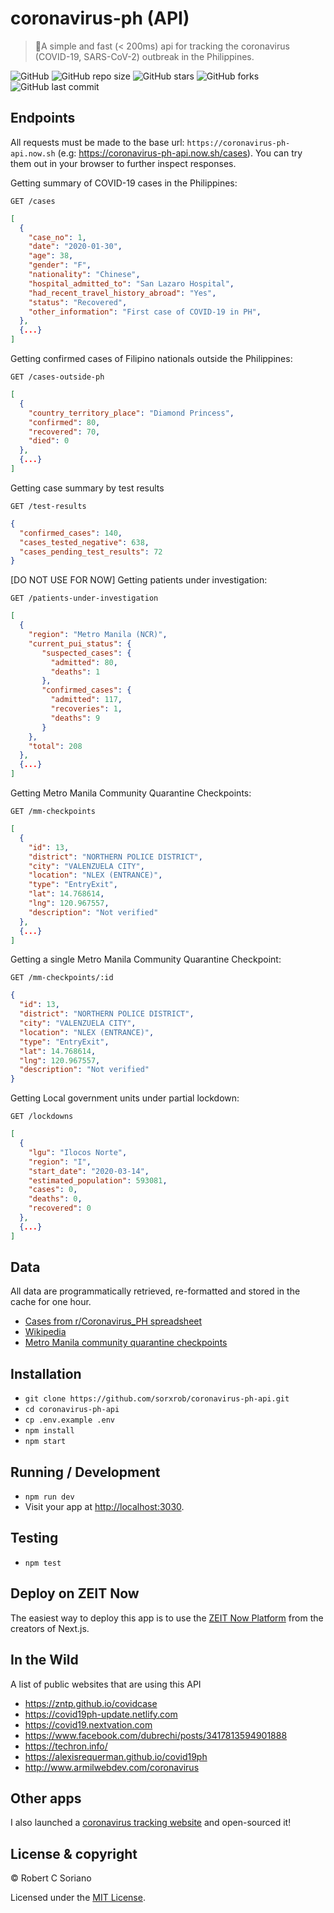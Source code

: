 # coronavirus-ph (API)

> 🦠A simple and fast (< 200ms) api for tracking the coronavirus (COVID-19, SARS-CoV-2) outbreak in the Philippines.

![GitHub](https://img.shields.io/github/license/sorxrob/coronavirus-ph-api)
![GitHub repo size](https://img.shields.io/github/repo-size/sorxrob/coronavirus-ph-api?label=size)
![GitHub stars](https://img.shields.io/github/stars/sorxrob/coronavirus-ph-api)
![GitHub forks](https://img.shields.io/github/forks/sorxrob/coronavirus-ph-api)
![GitHub last commit](https://img.shields.io/github/last-commit/sorxrob/coronavirus-ph-api)

## Endpoints

All requests must be made to the base url: `https://coronavirus-ph-api.now.sh` (e.g: https://coronavirus-ph-api.now.sh/cases). You can try them out in your browser to further inspect responses.

Getting summary of COVID-19 cases in the Philippines:

```http
GET /cases
```

```json
[
  {
    "case_no": 1,
    "date": "2020-01-30",
    "age": 38,
    "gender": "F",
    "nationality": "Chinese",
    "hospital_admitted_to": "San Lazaro Hospital",
    "had_recent_travel_history_abroad": "Yes",
    "status": "Recovered",
    "other_information": "First case of COVID-19 in PH",
  },
  {...}
]

```

Getting confirmed cases of Filipino
nationals outside the Philippines:

```http
GET /cases-outside-ph
```

```json
[
  {
    "country_territory_place": "Diamond Princess",
    "confirmed": 80,
    "recovered": 70,
    "died": 0
  },
  {...}
]
```

Getting case summary by test results

```http
GET /test-results
```

```json
{
  "confirmed_cases": 140,
  "cases_tested_negative": 638,
  "cases_pending_test_results": 72
}
```

[DO NOT USE FOR NOW] Getting patients under investigation:

```http
GET /patients-under-investigation
```

```json
[
  {
    "region": "Metro Manila (NCR)",
    "current_pui_status": {
       "suspected_cases": {
         "admitted": 80,
         "deaths": 1
       },
       "confirmed_cases": {
         "admitted": 117,
         "recoveries": 1,
         "deaths": 9
       }
    },
    "total": 208
  },
  {...}
]
```

Getting Metro Manila Community Quarantine Checkpoints:

```http
GET /mm-checkpoints
```

```json
[
  {
    "id": 13,
    "district": "NORTHERN POLICE DISTRICT",
    "city": "VALENZUELA CITY",
    "location": "NLEX (ENTRANCE)",
    "type": "EntryExit",
    "lat": 14.768614,
    "lng": 120.967557,
    "description": "Not verified"
  },
  {...}
]
```

Getting a single Metro Manila Community Quarantine Checkpoint:

```http
GET /mm-checkpoints/:id
```

```json
{
  "id": 13,
  "district": "NORTHERN POLICE DISTRICT",
  "city": "VALENZUELA CITY",
  "location": "NLEX (ENTRANCE)",
  "type": "EntryExit",
  "lat": 14.768614,
  "lng": 120.967557,
  "description": "Not verified"
}
```

Getting Local government units under partial lockdown:

```http
GET /lockdowns
```

```json
[
  {
    "lgu": "Ilocos Norte",
    "region": "I",
    "start_date": "2020-03-14",
    "estimated_population": 593081,
    "cases": 0,
    "deaths": 0,
    "recovered": 0
  },
  {...}
]
```

## Data

All data are programmatically retrieved, re-formatted and stored in the cache for one hour.

- [Cases from r/Coronavirus_PH spreadsheet](https://www.reddit.com/r/Coronavirus_PH/comments/fehzke/ph_covid19_case_database_is_now_live/)
- [Wikipedia](https://en.wikipedia.org/wiki/2020_coronavirus_pandemic_in_the_Philippines)
- [Metro Manila community quarantine checkpoints](https://safetravel.ph)

## Installation

- `git clone https://github.com/sorxrob/coronavirus-ph-api.git`
- `cd coronavirus-ph-api`
- `cp .env.example .env`
- `npm install`
- `npm start`

## Running / Development

- `npm run dev`
- Visit your app at [http://localhost:3030](http://localhost:3030).

## Testing

- `npm test`

## Deploy on ZEIT Now

The easiest way to deploy this app is to use the [ZEIT Now Platform](https://zeit.co/) from the creators of Next.js.

## In the Wild

A list of public websites that are using this API

- https://zntp.github.io/covidcase
- https://covid19ph-update.netlify.com
- https://covid19.nextvation.com
- https://www.facebook.com/dubrechi/posts/3417813594901888
- https://techron.info/
- https://alexisrequerman.github.io/covid19ph
- http://www.armilwebdev.com/coronavirus

## Other apps

I also launched a [coronavirus tracking website](https://the2019ncov.com) and open-sourced it!

## License & copyright

© Robert C Soriano

Licensed under the [MIT License](LICENSE).
